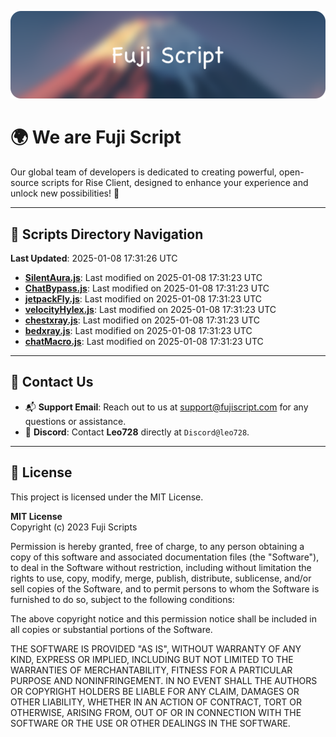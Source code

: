 ![Banner](.github/b.webp)

# 🌍 **We are Fuji Script**

Our global team of developers is dedicated to creating powerful, open-source scripts for Rise Client, designed to enhance your experience and unlock new possibilities! 🌟

---
<!-- SCRIPTS_NAVIGATION_START -->
## 📂 **Scripts Directory Navigation**

**Last Updated**: 2025-01-08 17:31:26 UTC

- **[SilentAura.js](scripts/SilentAura.js)**: Last modified on 2025-01-08 17:31:23 UTC
- **[ChatBypass.js](scripts/ChatBypass.js)**: Last modified on 2025-01-08 17:31:23 UTC
- **[jetpackFly.js](scripts/jetpackFly.js)**: Last modified on 2025-01-08 17:31:23 UTC
- **[velocityHylex.js](scripts/velocityHylex.js)**: Last modified on 2025-01-08 17:31:23 UTC
- **[chestxray.js](scripts/chestxray.js)**: Last modified on 2025-01-08 17:31:23 UTC
- **[bedxray.js](scripts/bedxray.js)**: Last modified on 2025-01-08 17:31:23 UTC
- **[chatMacro.js](scripts/chatMacro.js)**: Last modified on 2025-01-08 17:31:23 UTC

<!-- SCRIPTS_NAVIGATION_END -->

---

## 💬 **Contact Us**  
- 📬 **Support Email**: Reach out to us at [support@fujiscript.com](mailto:support@fujiscript.com) for any questions or assistance.  
- 💬 **Discord**: Contact **Leo728** directly at `Discord@leo728`.

---

## 📜 **License**

This project is licensed under the MIT License.  

**MIT License**  
Copyright (c) 2023 Fuji Scripts  

Permission is hereby granted, free of charge, to any person obtaining a copy of this software and associated documentation files (the "Software"), to deal in the Software without restriction, including without limitation the rights to use, copy, modify, merge, publish, distribute, sublicense, and/or sell copies of the Software, and to permit persons to whom the Software is furnished to do so, subject to the following conditions:  

The above copyright notice and this permission notice shall be included in all copies or substantial portions of the Software.  

THE SOFTWARE IS PROVIDED "AS IS", WITHOUT WARRANTY OF ANY KIND, EXPRESS OR IMPLIED, INCLUDING BUT NOT LIMITED TO THE WARRANTIES OF MERCHANTABILITY, FITNESS FOR A PARTICULAR PURPOSE AND NONINFRINGEMENT. IN NO EVENT SHALL THE AUTHORS OR COPYRIGHT HOLDERS BE LIABLE FOR ANY CLAIM, DAMAGES OR OTHER LIABILITY, WHETHER IN AN ACTION OF CONTRACT, TORT OR OTHERWISE, ARISING FROM, OUT OF OR IN CONNECTION WITH THE SOFTWARE OR THE USE OR OTHER DEALINGS IN THE SOFTWARE.  
